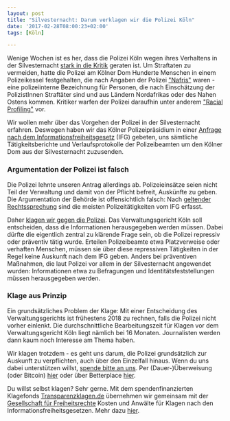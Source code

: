 ```yaml
---
layout: post
title: "Silvesternacht: Darum verklagen wir die Polizei Köln"
date: '2017-02-28T08:00:23+02:00'
tags: [Köln]

---
```

Wenige Wochen ist es her, dass die Polizei Köln wegen ihres Verhaltens in der Silvesternacht <a href="http://amnesty-polizei.de/massives-racial-profiling-durch-die-koelner-polizei-in-der-silvesternacht-massnahme-muss-kritisch-aufgearbeitet-werden/">stark in die Kritik</a> geraten ist. Um Straftaten zu vermeiden, hatte die Polizei am Kölner Dom Hunderte Menschen in einem Polizeikessel festgehalten, die nach Angaben der Polizei <a href="https://fragdenstaat.de/anfrage/interne-definition-nafri/#nachricht-60037">"Nafris"</a> waren - eine polizeiinterne Bezeichnung für Personen, die nach Einschätzung der PolizistInnen Straftäter sind und aus Ländern Nordafrikas oder des Nahen Ostens kommen. Kritiker warfen der Polizei daraufhin unter anderem <a href="https://de.wikipedia.org/wiki/Racial_Profiling">"Racial Profiling"</a> vor.

Wir wollen mehr über das Vorgehen der Polizei in der Silvesternacht erfahren. Deswegen haben wir das Kölner Polizeipräsidium in einer <a href="https://fragdenstaat.de/anfrage/ifg-dokumente-zum-einsatz-um-den-kolner-hauptbahnhof-am-sylvesterabend/#nachricht-60968">Anfrage nach dem Informationsfreiheitsgesetz</a> (IFG) gebeten, uns sämtliche Tätigkeitsberichte und Verlaufsprotokolle der Polizeibeamten um den Kölner Dom aus der Silvesternacht zuzusenden. 

<h3>Argumentation der Polizei ist falsch</h3>

Die Polizei lehnte unseren Antrag allerdings ab. Polizeieinsätze seien nicht Teil der Verwaltung und damit von der Pflicht befreit, Auskünfte zu geben. Die Argumentation der Behörde ist offensichtlich falsch: Nach <a href="https://openjur.de/u/147240.html">geltender Rechtssprechung</a> sind die meisten Polizeitätigkeiten vom IFG erfasst.

Daher <a href="https://fragdenstaat.de/files/foi/62965/klage-polizei.pdf">klagen wir gegen die Polizei</a>. Das Verwaltungsgericht Köln soll entscheiden, dass die Informationen herausgegeben werden müssen. Dabei dürfte die eigentlich zentral zu klärende Frage sein, ob die Polizei repressiv oder präventiv tätig wurde. Erteilen Polizeibeamte etwa Platzverweise oder verhaften Menschen, müssen sie über diese repressiven Tätigkeiten in der Regel keine Auskunft nach dem IFG geben. Anders bei präventiven Maßnahmen, die laut Polizei vor allem in der Silvesternacht angewendet wurden: Informationen etwa zu Befragungen und Identitätsfeststellungen müssen herausgegeben werden.

<h3>Klage aus Prinzip</h3>

Ein grundsätzliches Problem der Klage: Mit einer Entscheidung des Verwaltungsgerichts ist frühestens 2018 zu rechnen, falls die Polizei nicht vorher einlenkt. Die durchschnittliche Bearbeitungszeit für Klagen vor dem Verwaltungsgericht Köln liegt nämlich bei 16 Monaten. Journalisten werden dann kaum noch Interesse am Thema haben. 

Wir klagen trotzdem - es geht uns darum, die Polizei grundsätzlich zur Auskunft zu verpflichten, auch über den Einzelfall hinaus. Wenn du uns dabei unterstützen willst, <a href="https://fragdenstaat.de/hilfe/spenden/">spende bitte an uns</a>. Per (Dauer-)Überweisung (oder Bitcoin) <a href="https://fragdenstaat.de/hilfe/spenden/">hier</a> oder über Betterplace <a href="https://www.betterplace.org/de/projects/15469-fragdenstaat-de">hier</a>.

Du willst selbst klagen? Sehr gerne. Mit dem spendenfinanzierten Klagefonds <a href="https://transparenzklagen.de/">Transparenzklagen.de</a> übernehmen wir gemeinsam mit der <a href="https://freiheitsrechte.org/">Gesellschaft für Freiheitsrechte</a> Kosten und Anwälte für Klagen nach den Informationsfreiheitsgesetzen. Mehr dazu <a href="https://transparenzklagen.de/">hier</a>.
